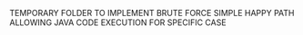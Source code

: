 TEMPORARY FOLDER TO IMPLEMENT BRUTE FORCE SIMPLE HAPPY PATH
ALLOWING JAVA CODE EXECUTION FOR SPECIFIC CASE